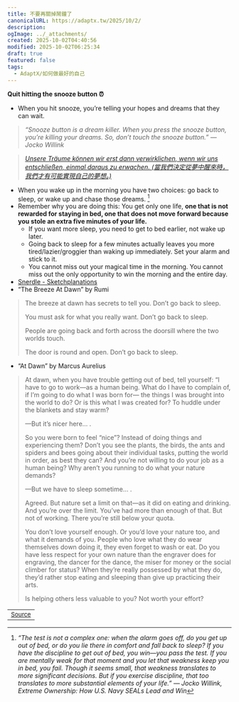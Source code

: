 ```yaml
---
title: 不要再關掉鬧鐘了
canonicalURL: https://adaptx.tw/2025/10/2/
description:
ogImage: ../_attachments/
created: 2025-10-02T04:40:56
modified: 2025-10-02T06:25:34
draft: true
featured: false
tags:
  - AdaptX/如何做最好的自己
---
```


**Quit hitting the snooze button ⏰**

* When you hit snooze, you’re telling your hopes and dreams that they can wait.

> _“Snooze button is a dream killer. When you press the snooze button, you’re killing your dreams. So, don’t touch the snooze button.” — Jocko Willink_

> _[Unsere Träume können wir erst dann verwirklichen, wenn wir uns entschließen, einmal daraus zu erwachen. (當我們決定從夢中醒來時，我們才有可能實現自己的夢想。)](http://www.godic.net/home/dailysentence/c66d4c09-48ca-4fea-8665-779d2476f62c)_

* When you wake up in the morning you have two choices: go back to sleep, or wake up and chase those dreams. [^1]
* Remember why you are doing this: You get only one life, **one that is not rewarded for staying in bed, one that does not move forward because you stole an extra five minutes of your life.**
	* If you want more sleep, you need to get to bed earlier, not wake up later.
	* Going back to sleep for a few minutes actually leaves you more tired/lazier/groggier than waking up immediately. Set your alarm and stick to it.
	* You cannot miss out your magical time in the morning. You cannot miss out the only opportunity to win the morning and the entire day.
* [Snerdle - Sketchplanations](https://sketchplanations.com/snerdle)
* “The Breeze At Dawn” by Rumi

> The breeze at dawn has secrets to tell you.
> Don’t go back to sleep.
>
> You must ask for what you really want.
> Don’t go back to sleep.
>
> People are going back and forth across the doorsill
> where the two worlds touch.
>
> The door is round and open.
> Don’t go back to sleep.

* “At Dawn” by Marcus Aurelius

> At dawn, when you have trouble getting out of bed, tell yourself: “I have to go to work—as a human being. What do I have to complain of, if I’m going to do what I was born for— the things I was brought into the world to do? Or is this what I was created for? To huddle under the blankets and stay warm?
>
> —But it’s nicer here… .
>
> So you were born to feel “nice”? Instead of doing things and experiencing them? Don’t you see the plants, the birds, the ants and spiders and bees going about their individual tasks, putting the world in order, as best they can? And you’re not willing to do your job as a human being? Why aren’t you running to do what your nature demands?
>
> —But we have to sleep sometime… .
>
> Agreed. But nature set a limit on that—as it did on eating and drinking. And you’re over the limit. You’ve had more than enough of that. But not of working. There you’re still below your quota.
>
> You don’t love yourself enough. Or you’d love your nature too, and what it demands of you. People who love what they do wear themselves down doing it, they even forget to wash or eat. Do you have less respect for your own nature than the engraver does for engraving, the dancer for the dance, the miser for money or the social climber for status? When they’re really possessed by what they do, they’d rather stop eating and sleeping than give up practicing their arts.
>
> Is helping others less valuable to you? Not worth your effort?

|  |
| :-: |
| <sub>[Source](https://www.instagram.com/p/CBaaq9JH6vF/?img_index=10)</sub> |

[^1]: _“The test is not a complex one: when the alarm goes off, do you get up out of bed, or do you lie there in comfort and fall back to sleep? If you have the discipline to get out of bed, you win—you pass the test. If you are mentally weak for that moment and you let that weakness keep you in bed, you fail. Though it seems small, that weakness translates to more significant decisions. But if you exercise discipline, that too translates to more substantial elements of your life.” ― Jocko Willink, Extreme Ownership: How U.S. Navy SEALs Lead and Win_
